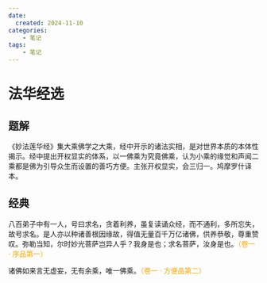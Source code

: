 ```yaml
---
date:
  created: 2024-11-10
categories: 
    - 笔记
tags:
    - 笔记
---
```


# 法华经选

## 题解

《妙法莲华经》集大乘佛学之大乘，经中开示的诸法实相，是对世界本质的本体性揭示。经中提出开权显实的体系，以一佛乘为究竟佛乘，认为小乘的缘觉和声闻二乘都是佛为引导众生而设置的善巧方便。主张开权显实，会三归一。鸠摩罗什译本。



## 经典

八百弟子中有一人，号曰求名，贪着利养，虽复读诵众经，而不通利，多所忘失，故号求名。是人亦以种诸善根因缘故，得值无量百千万亿诸佛，供养恭敬，尊重赞叹。弥勒当知，尔时妙光菩萨岂异人乎？我身是也；求名菩萨，汝身是也。<font color = 'orange'>（卷一 · 序品第一）</font>  

诸佛如来言无虚妄，无有余乘，唯一佛乘。<font color = 'orange'>（卷一 · 方便品第二）</font>  



